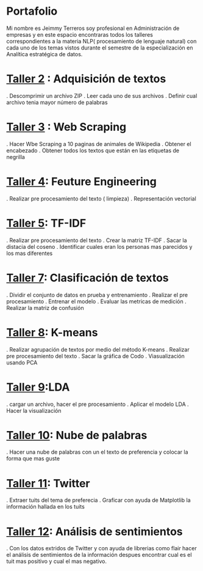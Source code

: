 # Portafolio
Mi nombre es Jeimmy Terreros soy profesional en Administración de empresas y en este espacio encontraras todos los talleres correspondientes a la materia NLP( procesamiento de lenguaje natural) con cada uno de los temas vistos durante el semestre de la especialización en Analítica estratégica de datos.

# [Taller 2](https://github.com/JeimmyTerreros/Ejercicio-Zip) : Adquisición de textos
. Descomprimir un archivo ZIP
. Leer cada uno de sus archivos
. Definir cual archivo tenia mayor número de palabras
  
# [Taller 3](https://github.com/JeimmyTerreros/Taller-web-scraping) : Web Scraping
. Hacer Wbe Scraping a 10 paginas de animales de Wikipedia
. Obtener el encabezado
. Obtener todos los textos que están en las etiquetas de negrilla

# [Taller 4](https://github.com/JeimmyTerreros/Taller_4_NPL_pre_procesamiento): Feuture Engineering
. Realizar pre procesamiento del texto ( limpieza)
. Representación vectorial

# [Taller 5](https://github.com/JeimmyTerreros/Taller_Bob_Esponja): TF-IDF
. Realizar pre procesamiento del texto
. Crear la matriz TF-IDF
. Sacar la distacia del coseno
. Identificar cuales eran los personas mas parecidos y los mas diferentes

# [Taller 7](https://github.com/JeimmyTerreros/Taller-modelo-clasificaci-n): Clasificación de textos
. Dividir el conjunto de datos en prueba y entrenamiento
. Realizar el pre procesamiento
. Entrenar el modelo
. Evaluar las metricas de medición 
. Realizar la matriz de confusión

# [Taller 8](https://github.com/JeimmyTerreros/Taller-Clasificaci-n-sin-etiquetas): K-means
. Realizar agrupación de textos por medio del método K-means
. Realizar pre procesamiento del texto
. Sacar la gráfica de Codo
. Viasualización usando PCA

# [Taller 9](https://github.com/JeimmyTerreros/Taller-9-modelado-de-datos):LDA
. cargar un archivo, hacer el pre procesamiento
. Aplicar el modelo LDA
. Hacer la visualización 

# [Taller 10](https://github.com/JeimmyTerreros/Taller-Nube-de-Palabras): Nube de palabras
. Hacer una nube de palabras con un el texto de preferencia y colocar la forma que mas guste

# [Taller 11](https://github.com/JeimmyTerreros/Taller-11-Twitter): Twitter
. Extraer tuits del tema de preferecia 
. Graficar con ayuda de Matplotlib la información hallada en los tuits

# [Taller 12](https://github.com/JeimmyTerreros/Taller-de-Analisis-de-sentimientos): Análisis de sentimientos
. Con los datos extridos de Twitter y con ayuda de librerias como flair hacer el análisis de sentimientos de la información 
  despues encontrar cual es el tuit mas positivo y cual el mas negativo.
